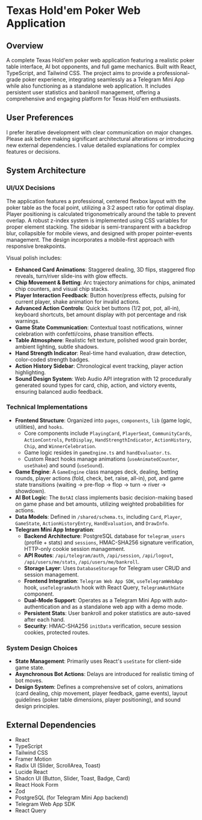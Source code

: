 # Texas Hold'em Poker Web Application

## Overview
A complete Texas Hold'em poker web application featuring a realistic poker table interface, AI bot opponents, and full game mechanics. Built with React, TypeScript, and Tailwind CSS. The project aims to provide a professional-grade poker experience, integrating seamlessly as a Telegram Mini App while also functioning as a standalone web application. It includes persistent user statistics and bankroll management, offering a comprehensive and engaging platform for Texas Hold'em enthusiasts.

## User Preferences
I prefer iterative development with clear communication on major changes. Please ask before making significant architectural alterations or introducing new external dependencies. I value detailed explanations for complex features or decisions.

## System Architecture

### UI/UX Decisions
The application features a professional, centered flexbox layout with the poker table as the focal point, utilizing a 3:2 aspect ratio for optimal display. Player positioning is calculated trigonometrically around the table to prevent overlap. A robust z-index system is implemented using CSS variables for proper element stacking. The sidebar is semi-transparent with a backdrop blur, collapsible for mobile views, and designed with proper pointer-events management. The design incorporates a mobile-first approach with responsive breakpoints.

Visual polish includes:
- **Enhanced Card Animations**: Staggered dealing, 3D flips, staggered flop reveals, turn/river slide-ins with glow effects.
- **Chip Movement & Betting**: Arc trajectory animations for chips, animated chip counters, and visual chip stacks.
- **Player Interaction Feedback**: Button hover/press effects, pulsing for current player, shake animation for invalid actions.
- **Advanced Action Controls**: Quick bet buttons (1/2 pot, pot, all-in), keyboard shortcuts, bet amount display with pot percentage and risk warnings.
- **Game State Communication**: Contextual toast notifications, winner celebration with confetti/coins, phase transition effects.
- **Table Atmosphere**: Realistic felt texture, polished wood grain border, ambient lighting, subtle shadows.
- **Hand Strength Indicator**: Real-time hand evaluation, draw detection, color-coded strength badges.
- **Action History Sidebar**: Chronological event tracking, player action highlighting.
- **Sound Design System**: Web Audio API integration with 12 procedurally generated sound types for card, chip, action, and victory events, ensuring balanced audio feedback.

### Technical Implementations
- **Frontend Structure**: Organized into `pages`, `components`, `lib` (game logic, utilities), and `hooks`.
  - Core components include `PlayingCard`, `PlayerSeat`, `CommunityCards`, `ActionControls`, `PotDisplay`, `HandStrengthIndicator`, `ActionHistory`, `Chip`, and `WinnerCelebration`.
  - Game logic resides in `gameEngine.ts` and `handEvaluator.ts`.
  - Custom React hooks manage animations (`useAnimatedCounter`, `useShake`) and sound (`useSound`).
- **Game Engine**: A `GameEngine` class manages deck, dealing, betting rounds, player actions (fold, check, bet, raise, all-in), pot, and game state transitions (waiting → pre-flop → flop → turn → river → showdown).
- **AI Bot Logic**: The `BotAI` class implements basic decision-making based on game phase and bet amounts, utilizing weighted probabilities for actions.
- **Data Models**: Defined in `/shared/schema.ts`, including `Card`, `Player`, `GameState`, `ActionHistoryEntry`, `HandEvaluation`, and `DrawInfo`.
- **Telegram Mini App Integration**:
  - **Backend Architecture**: PostgreSQL database for `telegram_users` (profile + stats) and `sessions`, HMAC-SHA256 signature verification, HTTP-only cookie session management.
  - **API Routes**: `/api/telegram/auth`, `/api/session`, `/api/logout`, `/api/users/me/stats`, `/api/users/me/bankroll`.
  - **Storage Layer**: Uses `DatabaseStorage` for Telegram user CRUD and session management.
  - **Frontend Integration**: `Telegram Web App SDK`, `useTelegramWebApp` hook, `useTelegramAuth` hook with React Query, `TelegramAuthGate` component.
  - **Dual-Mode Support**: Operates as a Telegram Mini App with auto-authentication and as a standalone web app with a demo mode.
  - **Persistent Stats**: User bankroll and poker statistics are auto-saved after each hand.
  - **Security**: HMAC-SHA256 `initData` verification, secure session cookies, protected routes.

### System Design Choices
- **State Management**: Primarily uses React's `useState` for client-side game state.
- **Asynchronous Bot Actions**: Delays are introduced for realistic timing of bot moves.
- **Design System**: Defines a comprehensive set of colors, animations (card dealing, chip movement, player feedback, game events), layout guidelines (poker table dimensions, player positioning), and sound design principles.

## External Dependencies
- React
- TypeScript
- Tailwind CSS
- Framer Motion
- Radix UI (Slider, ScrollArea, Toast)
- Lucide React
- Shadcn UI (Button, Slider, Toast, Badge, Card)
- React Hook Form
- Zod
- PostgreSQL (for Telegram Mini App backend)
- Telegram Web App SDK
- React Query